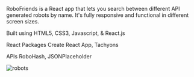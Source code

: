 RoboFriends is a React app that lets you search between different API generated robots by name. 
It's fully responsive and functional in different screen sizes.

Built using HTML5, CSS3, Javascript, & React.js


React Packages
  Create React App,
  Tachyons


APIs
	RoboHash,
	JSONPlaceholder




![robots](https://user-images.githubusercontent.com/100282383/197135233-1fc081d0-63b7-448f-b83d-79757423334b.png)




